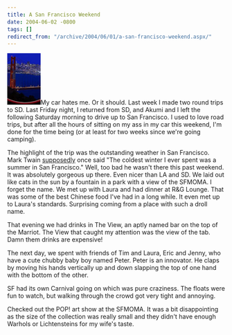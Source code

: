 ```yaml
---
title: A San Francisco Weekend
date: 2004-06-02 -0800
tags: []
redirect_from: "/archive/2004/06/01/a-san-francisco-weekend.aspx/"
---
```


![San Francisco](/images/sanFran.jpg)My car hates me. Or it should. Last
week I made two round trips to SD. Last Friday night, I returned from
SD, and Akumi and I left the following Saturday morning to drive up to
San Francisco. I used to love road trips, but after all the hours of
sitting on my ass in my car this weekend, I'm done for the time being
(or at least for two weeks since we're going camping).

The highlight of the trip was the outstanding weather in San Francisco.
Mark Twain [supposedly](http://www.snopes.com/quotes/twain.htm) once
said "The coldest winter I ever spent was a summer in San Francisco."
Well, too bad he wasn't there this past weekend. It was absolutely
gorgeous up there. Even nicer than LA and SD. We laid out like cats in
the sun by a fountain in a park with a view of the SFMOMA. I forget the
name. We met up with Laura and had dinner at R&G Lounge. That was some
of the best Chinese food I've had in a long while. It even met up to
Laura's standards. Surprising coming from a place with such a droll
name.

That evening we had drinks in The View, an aptly named bar on the top of
the Marriot. The View that caught my attention was the view of the tab.
Damn them drinks are expensive!

The next day, we spent with friends of Tim and Laura, Eric and Jenny,
who have a cute chubby baby boy named Peter. Peter is an innovator. He
claps by moving his hands vertically up and down slapping the top of one
hand with the bottom of the other.

SF had its own Carnival going on which was pure craziness. The floats
were fun to watch, but walking through the crowd got very tight and
annoying.

Checked out the POP! art show at the SFMOMA. It was a bit disappointing
as the size of the collection was really small and they didn't have
enough Warhols or Lichtensteins for my wife's taste.

